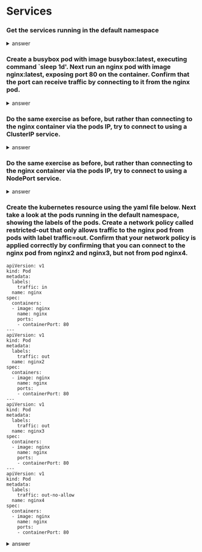 # Services

### Get the services running in the default namespace
<details>
<summary>answer</summary>
<p>

```
terminal ~ k get svc
NAME         TYPE        CLUSTER-IP   EXTERNAL-IP   PORT(S)   AGE
kubernetes   ClusterIP   10.96.0.1    <none>        443/TCP   104s
```

</p>
</details>

### Create a busybox pod with image busybox:latest, executing command `sleep 1d'. Next run an nginx pod with image nginx:latest, exposing port 80 on the container. Confirm that the port can receive traffic by connecting to it from the nginx pod. 
<details>
<summary>answer</summary>
<p>

```
k run busybox --image=busybox --command -- sleep 1d
```

```
k run nginx --image=nginx --port 80
```

```
terminal ~ k get po -o wide
NAME           READY   STATUS        RESTARTS   AGE    IP          NODE     NOMINATED NODE   READINESS GATES
busybox        1/1     Running       0          30s    10.32.0.7   node01   <none>           <none>
nginx          1/1     Running       0          20s    10.32.0.8   node01   <none>           <none>
```

Let's see if we can connect to the nginx pod.
```
terminal ~ k exec -it busybox -- sh
```
```
busybox ~ wget 10.32.0.8:80
Connecting to 10.32.0.8:80 (10.32.0.8:80)
saving to 'index.html'
index.html           100% |**********************************************************************************************|   612  0:00:00 ETA
'index.html' saved
```
```
busybox ~ cat index.html
<!DOCTYPE html>
<html>
<head>
<title>Welcome to nginx!</title>
<style>
    body {
        width: 35em;
        margin: 0 auto;
        font-family: Tahoma, Verdana, Arial, sans-serif;
    }
</style>
</head>
<body>
<h1>Welcome to nginx!</h1>
<p>If you see this page, the nginx web server is successfully installed and
working. Further configuration is required.</p>

<p>For online documentation and support please refer to
<a href="http://nginx.org/">nginx.org</a>.<br/>
Commercial support is available at
<a href="http://nginx.com/">nginx.com</a>.</p>

<p><em>Thank you for using nginx.</em></p>
</body>
</html>
``` 

</p>
</details>

### Do the same exercise as before, but rather than connecting to the nginx container via the pods IP, try to connect to using a ClusterIP service.
<details>
<summary>answer</summary>
<p>

```
k run busybox --image=busybox --command -- sleep 1d
```

```
k run nginx --image=nginx --port 80
```

```
terminal ~ expose pod nginx --port=80 --name=nginx
service/nginx exposed
```
```
terminal ~ k get svc
NAME         TYPE        CLUSTER-IP      EXTERNAL-IP   PORT(S)   AGE
kubernetes   ClusterIP   10.96.0.1       <none>        443/TCP   8m49s
nginx        ClusterIP   10.99.214.196   <none>        80/TCP    2s
```

```
terminal ~ k exec -it busybox -- sh
```

```
busybox ~ wget nginx:80
Connecting to nginx:80 (10.99.214.196:80)
saving to 'index.html'
index.html           100% |**********************************************************************************************|   612  0:00:00 ETA
'index.html' saved
```

</p>
</details>


### Do the same exercise as before, but rather than connecting to the nginx container via the pods IP, try to connect to using a NodePort service.
<details>
<summary>answer</summary>
<p>

```
k run busybox --image=busybox --command -- sleep 1d
```

```
k run nginx --image=nginx --port 80
```

```
terminal ~ k expose pod nginx --port=80 --type=NodePort
service/nginx exposed
```
```
terminal ~ k get node -o wide
NAME           STATUS   ROLES    AGE   VERSION   INTERNAL-IP   EXTERNAL-IP   OS-IMAGE             KERNEL-VERSION       CONTAINER-RUNTIME
controlplane   Ready    master   13m   v1.19.0   172.17.0.71   <none>        Ubuntu 18.04.5 LTS   4.15.0-122-generic   docker://19.3.13
node01         Ready    <none>   13m   v1.19.0   172.17.0.72   <none>        Ubuntu 18.04.5 LTS   4.15.0-122-generic   docker://19.3.13
```
```
terminal ~ k get svc
NAME         TYPE        CLUSTER-IP      EXTERNAL-IP   PORT(S)        AGE
kubernetes   ClusterIP   10.96.0.1       <none>        443/TCP        13m
nginx        NodePort    10.101.53.210   <none>        80:30583/TCP   36s
```

```
terminal ~ k exec -it busybox -- sh
```

```
busybox ~ wget 172.17.0.72:30583
Connecting to 172.17.0.72:30583 (172.17.0.72:30583)
saving to 'index.html'
index.html           100% |**********************************************************************************************|   612  0:00:00 ETA
'index.html' saved
```

</p>
</details>


### Create the kubernetes resource using the yaml file below. Next take a look at the pods running in the default namespace, showing the labels of the pods. Create a network policy called restricted-out that only allows traffic to the nginx pod from pods with label traffic=out. Confirm that your network policy is applied correctly by confirming that you can connect to the nginx pod from nginx2 and nginx3, but not from pod nginx4.

```
apiVersion: v1
kind: Pod
metadata:
  labels:
    traffic: in
  name: nginx
spec:
  containers:
  - image: nginx
    name: nginx
    ports:
    - containerPort: 80
---
apiVersion: v1
kind: Pod
metadata:
  labels:
    traffic: out
  name: nginx2
spec:
  containers:
  - image: nginx
    name: nginx
    ports:
    - containerPort: 80
---
apiVersion: v1
kind: Pod
metadata:
  labels:
    traffic: out
  name: nginx3
spec:
  containers:
  - image: nginx
    name: nginx
    ports:
    - containerPort: 80
---
apiVersion: v1
kind: Pod
metadata:
  labels:
    traffic: out-no-allow
  name: nginx4
spec:
  containers:
  - image: nginx
    name: nginx
    ports:
    - containerPort: 80
```

<details>
<summary>answer</summary>
<p>

Let's check out the pods first.
```
terminal ~ k get pod -o wide
NAME     READY   STATUS    RESTARTS   AGE     IP         NODE             NOMINATED NODE   READINESS GATES
nginx    1/1     Running   0          6m46s   10.1.1.5   docker-desktop   <none>           <none>
nginx2   1/1     Running   0          6m46s   10.1.1.6   docker-desktop   <none>           <none>
nginx3   1/1     Running   0          6m46s   10.1.1.7   docker-desktop   <none>           <none>
nginx4   1/1     Running   0          4m5s    10.1.1.8   docker-desktop   <none>           <none>
```
Apply the network policy file and describe the network policy.
```
terminal ~ k describe netpol
Name:         restricted-out
Namespace:    default
Created on:   2021-01-16 10:56:13 +0100 CET
Labels:       <none>
Annotations:  <none>
Spec:
  PodSelector:     traffic=in
  Allowing ingress traffic:
    To Port: 80/TCP
    From:
      PodSelector: traffic=out
  Allowing egress traffic:
    To Port: <any> (traffic allowed to all ports)
    To: <any> (traffic not restricted by source)
  Policy Types: Ingress, Egress
```
We leave checking the correctness of the network policy as an exercise :)

</p>
</details>